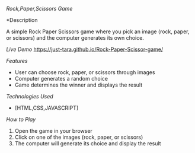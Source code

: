 *Rock,Paper,Scissors Game*

*Description

A simple Rock Paper Scissors game where you pick an image (rock, paper, or scissors) and the computer generates its own choice.

*Live Demo*
https://just-tara.github.io/Rock-Paper-Scissor-game/

*Features*

- User can choose rock, paper, or scissors through images
- Computer generates a random choice
- Game determines the winner and displays the result

*Technologies Used*

- [HTML,CSS,JAVASCRIPT]

*How to Play*

1. Open the game in your browser
2. Click on one of the images (rock, paper, or scissors)
3. The computer will generate its choice and display the result
